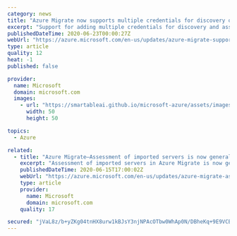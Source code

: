 ```yaml
---
category: news
title: "Azure Migrate now supports multiple credentials for discovery of physical servers"
excerpt: "Support for adding multiple credentials for discovery and assessment of physical servers and a scale of 1000 physical servers per Azure Migrate appliance"
publishedDateTime: 2020-06-23T00:00:27Z
webUrl: "https://azure.microsoft.com/en-us/updates/azure-migrate-supports-multiple-credentials-for-physical-servers-discovery-and-a-scale-of-1000-servers-per-appliance/"
type: article
quality: 12
heat: -1
published: false

provider:
  name: Microsoft
  domain: microsoft.com
  images:
    - url: "https://smartableai.github.io/microsoft-azure/assets/images/organizations/microsoft.com-50x50.jpg"
      width: 50
      height: 50

topics:
  - Azure

related:
  - title: "Azure Migrate—Assessment of imported servers is now generally available"
    excerpt: "Assessment of imported servers in Azure Migrate is now generally available."
    publishedDateTime: 2020-06-15T17:00:02Z
    webUrl: "https://azure.microsoft.com/en-us/updates/azure-migrate-assessment-of-imported-servers-is-now-ga/"
    type: article
    provider:
      name: Microsoft
      domain: microsoft.com
    quality: 17

secured: "jVaL8z/b+yZKg04tnHX8urw1kBJsY3njNPAcOTbw0WhAp0N/DBheKq+9E9VCBk5grflnWFKSQGCTz0as6Wl60Z9wEdzuMckUfqF1q4cLmyEIaueDuMscx5X5PAJ8dDMFGpIfi3QG4voCR5WI4T/HsEkPS59S2ga7wr0QqlNFHEkzKRXqFsOVmbv3ope7onwqcNZnQBeKtaYhSwdZZgdFdft6JdepxN4izYthJg9J/oGb/8l4PUO3rQ0AZKJ14whOYXkaiNkbqqEpa5k1nC52annU+mqmcfRw+51D25iSoI9bbidATwKAHEGQlLe6J9KbZMO5JkeP3C5Zlb8b0jnUbw==;R+wYm3JuYpn7JCwC83fyBw=="
---
```


